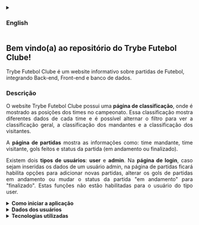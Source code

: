 <details>
<summary><h3>English</h3></summary>

## Welcome to the repository of Trybe Soccer Club!

Trybe Soccer Club is a soccer matches informative website, integrating Back-end, Front-end and database.

### Description

<p align="justify">
Trybe Soccer Club has a <strong>ranking page</strong>, where the positions of the teams in the championship are shown. This ranking shows different data for each team and you can toggle the filter to see the overall ranking, the home rankings and the visitor rankings.
</p>

<p align="justify">
The <strong>matches page</strong> shows information like: home team, away team, goals scored and match status (in progress or finished).
</p>

<p align="justify">
There are two<strong>types of users</strong>: <strong>user</strong> and <strong>admin</strong>. In the <strong>login page</strong>, 
Existem dois <strong>tipos de usuários</strong>: <strong>user</strong> e <strong>admin</strong>. Na página de login, if the data of an admin user is entered, the matches page will enable options to add new matches, change the scored goals of matches in progress or change the status of the match "in progress" to "finished". These features are not enabled for the user of type user.
</p>

<details>
<summary><strong>How to use</strong></summary><br />

 1. Clone the repository.

  - `git clone git@github.com:FernandoCavalcantii/Trybe-Futebol-Clube.git`
  
  2. Enter app folder.
  
  - `cd Trybe-Futebol-Clube/app`
  
  3. Execute docker-compose.yml in detached mode.
  
  - `docker compose-up -d`

  4. Install the dependencies.

  - `npm install`
  
  5. Access localhost:3000 in your browser.
  
  - `http://localhost:3000`
</details>

<details>
<summary><strong>Users data</strong></summary><br />

- User: `user@user.com` `secret_user`

- Admin: `admin@admin.com` `secret_admin`
</details>

<details>
  <summary><strong>Tecnologies used</strong></summary><br />
  
  <strong>Frontend</strong>:
  - React
  - React Router Dom
  - Eslint

<strong>Backend</strong>:
  - JavaScript
  - TypeScript
  - Sequelize
  - Bcryptjs
  - Express
  - Eslint
  - Mocha
  - Chai
  - Sinon
  
  <strong>Database</strong>:
  - MySQL
</details>

</details>

## Bem vindo(a) ao repositório do Trybe Futebol Clube!

Trybe Futebol Clube é um website informativo sobre partidas de Futebol, integrando Back-end, Front-end e banco de dados.

### Descrição

<p align="justify">
O website Trybe Futebol Clube possui uma <strong>página de classificação</strong>, onde é mostrado as posições dos times no campeonato. Essa classificação mostra diferentes dados de cada time e é possível alternar o filtro para ver a classificação geral, a classificação dos mandantes e a classificação dos visitantes.
</p>

<p align="justify">
A <strong>página de partidas</strong> mostra as informações como: time mandante, time visitante, gols feitos e status da partida (em andamento ou finalizado).
</p>

<p align="justify">
Existem dois <strong>tipos de usuários</strong>: <strong>user</strong> e <strong>admin</strong>. Na <strong>página de login</strong>, caso sejam inseridas os dados de um usuário admin, na página de partidas ficará habilita opções para adicionar novas partidas, alterar os gols de partidas em andamento ou mudar o status da partida "em andamento" para "finalizado". Estas funções não estão habilitadas para o usuário do tipo user.
</p>

<details>
<summary><strong>Como iniciar a aplicação</strong></summary><br />

 1. Clone o repositorio.

  - `git clone git@github.com:FernandoCavalcantii/Trybe-Futebol-Clube.git`
  
  2. Entre no diretório clonado.
  
  - `cd Trybe-Futebol-Clube/app`
  
  3. Execute o docker-compose.yml no modo detached.
  
  - `docker compose-up -d`

  4. Instale as dependênciass.

  - `npm install`
  
  5. Acesse no browser localhost:3000.
  
  - `http://localhost:3000`
</details>

<details>
<summary><strong>Dados dos usuários</strong></summary><br />

- User: `user@user.com` `secret_user`

- Admin: `admin@admin.com` `secret_admin`
</details>

<details>
  <summary><strong>Tecnologias utilizadas</strong></summary><br />
  
  <strong>Frontend</strong>:
  - React
  - React Router Dom
  - Eslint

<strong>Backend</strong>:
  - JavaScript
  - TypeScript
  - Sequelize
  - Bcryptjs
  - Express
  - Eslint
  - Mocha
  - Chai
  - Sinon
  
  <strong>Banco de dados</strong>:
  - MySQL

</details>
</details>
